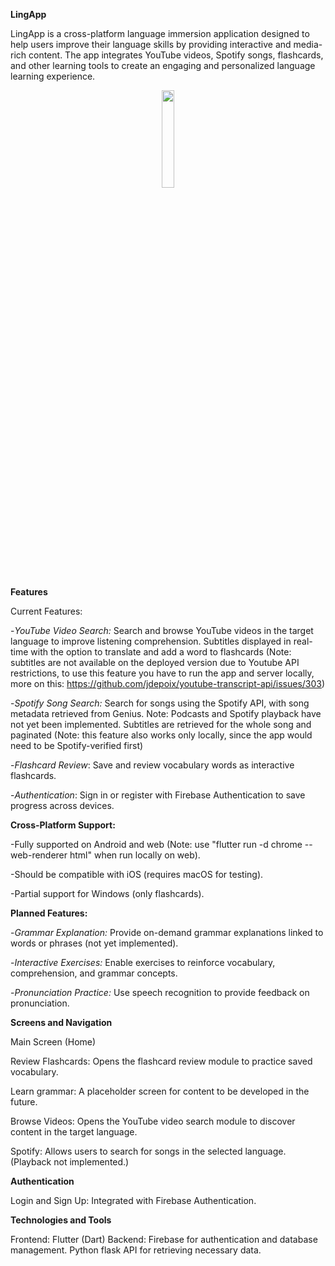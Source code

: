 **LingApp**

LingApp is a cross-platform language immersion application designed to help users improve their language skills by providing interactive and media-rich content. The app integrates YouTube videos, Spotify songs, flashcards, and other learning tools to create an engaging and personalized language learning experience.

<p align="center">
  <img src="https://github.com/user-attachments/assets/c526e5f2-f202-41a9-8761-d1796212f79f" width="20%"/>
</p>

**Features**

Current Features:

-_YouTube Video Search:_ Search and browse YouTube videos in the target language to improve listening comprehension. Subtitles displayed in real-time with the option to translate and add a word to flashcards (Note: subtitles are not available on the deployed version due to Youtube API restrictions, to use this feature you have to run the app and server locally, more on this: https://github.com/jdepoix/youtube-transcript-api/issues/303)

-_Spotify Song Search:_ Search for songs using the Spotify API, with song metadata retrieved from Genius. Note: Podcasts and Spotify playback have not yet been implemented. Subtitles are retrieved for the whole song and paginated (Note: this feature also works only locally, since the app would need to be Spotify-verified first)

-_Flashcard Review_: Save and review vocabulary words as interactive flashcards.

-_Authentication_: Sign in or register with Firebase Authentication to save progress across devices.

**Cross-Platform Support:**

-Fully supported on Android and web (Note: use "flutter run -d chrome --web-renderer html" when run locally on web).

-Should be compatible with iOS (requires macOS for testing).

-Partial support for Windows (only flashcards).

**Planned Features:**

-_Grammar Explanation:_ Provide on-demand grammar explanations linked to words or phrases (not yet implemented).

-_Interactive Exercises:_ Enable exercises to reinforce vocabulary, comprehension, and grammar concepts.

-_Pronunciation Practice:_ Use speech recognition to provide feedback on pronunciation.

**Screens and Navigation**

Main Screen (Home)

Review Flashcards: Opens the flashcard review module to practice saved vocabulary.

Learn grammar: A placeholder screen for content to be developed in the future.

Browse Videos: Opens the YouTube video search module to discover content in the target language.

Spotify: Allows users to search for songs in the selected language. (Playback not implemented.) 

**Authentication**

Login and Sign Up: Integrated with Firebase Authentication.

**Technologies and Tools**

Frontend: Flutter (Dart)
Backend: Firebase for authentication and database management. Python flask API for retrieving necessary data.



